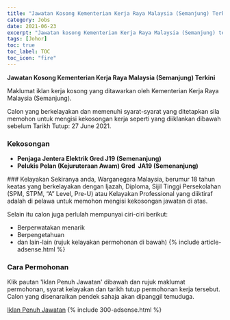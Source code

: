 ```yaml
---
title: "Jawatan Kosong Kementerian Kerja Raya Malaysia (Semanjung) Terkini" 
category: Jobs 
date: 2021-06-23 
excerpt: "Jawatan kosong Kementerian Kerja Raya Malaysia (Semanjung) terkini untuk kekosongan Penjaga Jentera Elektrik Gred J19 (Semenanjung),Pelukis Pelan (Kejuruteraan Awam) Gred  JA19 (Semenanjung)" 
tags: [Johor] 
toc: true 
toc_label: TOC 
toc_icon: "fire" 
--- 
```


**Jawatan Kosong Kementerian Kerja Raya Malaysia (Semanjung) Terkini**

Maklumat iklan kerja kosong yang ditawarkan oleh Kementerian Kerja Raya Malaysia (Semanjung). 

Calon yang berkelayakan dan memenuhi syarat-syarat yang ditetapkan sila memohon untuk mengisi kekosongan kerja seperti yang diiklankan dibawah sebelum Tarikh Tutup: 27 June 2021. 
### Kekosongan 
<ul>
<li><strong>Penjaga Jentera Elektrik Gred J19 (Semenanjung)</strong></li>
<li><strong>Pelukis Pelan (Kejuruteraan Awam) Gred&#160; JA19 (Semenanjung)&#160;</strong></li>
</ul> 
### Kelayakan 
Sekiranya anda, Warganegara Malaysia, berumur 18 tahun keatas yang berkelayakan dengan Ijazah, Diploma, Sijil Tinggi Persekolahan (SPM, STPM, “A” Level, Pre-U) atau Kelayakan Professional yang diiktiraf adalah di pelawa untuk memohon mengisi kekosongan jawatan di atas.

Selain itu calon juga perlulah mempunyai ciri-ciri berikut:
- Berperwatakan menarik
- Berpengetahuan
- dan lain-lain (rujuk kelayakan permohonan di bawah) 
{% include article-adsense.html %} 
### Cara Permohonan 
Klik pautan 'Iklan Penuh Jawatan' dibawah dan rujuk maklumat permohonan, syarat kelayakan dan tarikh tutup permohonan kerja tersebut.
Calon yang disenaraikan pendek sahaja akan dipanggil temuduga.

<a href="https://imej.spa.gov.my/dev/pdf/iklan2021/IKLAN-SPA9_PK-KKRM-PelukisPelan(KejuruteraanAwam)GredJA19(Semenanjung).pdf" class="btn btn--info" target="_blank" rel="nofollow noopenner">Iklan Penuh Jawatan</a> 
{% include 300-adsense.html %} 